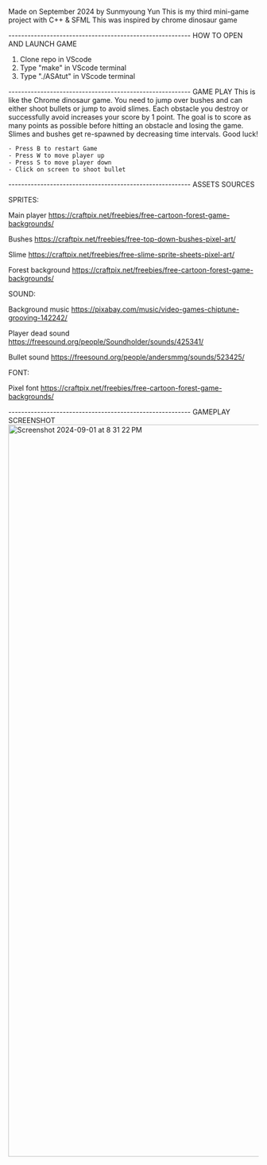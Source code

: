 Made on September 2024 by Sunmyoung Yun
This is my third mini-game project with C++ & SFML
This was inspired by chrome dinosaur game

--------------------------------------------------------- HOW TO OPEN AND LAUNCH GAME
1)  Clone repo in VScode
2)  Type "make" in VScode terminal
3)  Type "./ASAtut" in VScode terminal

--------------------------------------------------------- GAME PLAY
This is like the Chrome dinosaur game. You need to jump over bushes and can either shoot bullets or jump to avoid slimes. Each obstacle you destroy or successfully avoid increases your score by 1 point. The goal is to score as many points as possible before hitting an obstacle and losing the game.
Slimes and bushes get re-spawned by decreasing time intervals. Good luck!

    - Press B to restart Game
    - Press W to move player up
    - Press S to move player down
    - Click on screen to shoot bullet 

--------------------------------------------------------- ASSETS SOURCES

SPRITES:

Main player 
https://craftpix.net/freebies/free-cartoon-forest-game-backgrounds/

Bushes
https://craftpix.net/freebies/free-top-down-bushes-pixel-art/

Slime
https://craftpix.net/freebies/free-slime-sprite-sheets-pixel-art/

Forest background 
https://craftpix.net/freebies/free-cartoon-forest-game-backgrounds/
 
SOUND: 

Background music
https://pixabay.com/music/video-games-chiptune-grooving-142242/

Player dead sound
https://freesound.org/people/Soundholder/sounds/425341/

Bullet sound
https://freesound.org/people/andersmmg/sounds/523425/ 

FONT:

Pixel font
https://craftpix.net/freebies/free-cartoon-forest-game-backgrounds/

--------------------------------------------------------- GAMEPLAY SCREENSHOT
<img width="1470" alt="Screenshot 2024-09-01 at 8 31 22 PM" src="https://github.com/user-attachments/assets/0e67357e-c94d-4c67-95ca-f2b09813ca46">


